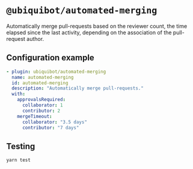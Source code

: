 # `@ubiquibot/automated-merging`

Automatically merge pull-requests based on the reviewer count, the time elapsed since the last activity, depending 
on the association of the pull-request author.

## Configuration example

```yml
- plugin: ubiquibot/automated-merging
  name: automated-merging
  id: automated-merging
  description: "Automatically merge pull-requests."
  with:
    approvalsRequired:
      collaborator: 1
      contributor: 2
    mergeTimeout:
      collaborator: "3.5 days"
      contributor: "7 days"
```

## Testing

```shell
yarn test
```
